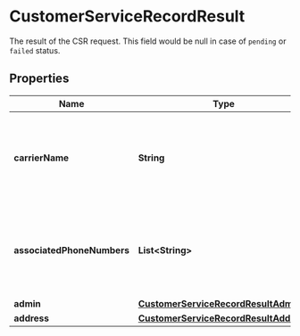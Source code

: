 

# CustomerServiceRecordResult

The result of the CSR request. This field would be null in case of `pending` or `failed` status.

## Properties

| Name | Type | Description | Notes |
|------------ | ------------- | ------------- | -------------|
|**carrierName** | **String** | The name of the carrier that the customer service record is for. |  [optional] |
|**associatedPhoneNumbers** | **List&lt;String&gt;** | The associated phone numbers of the customer service record. |  [optional] |
|**admin** | [**CustomerServiceRecordResultAdmin**](CustomerServiceRecordResultAdmin.md) |  |  [optional] |
|**address** | [**CustomerServiceRecordResultAddress**](CustomerServiceRecordResultAddress.md) |  |  [optional] |




